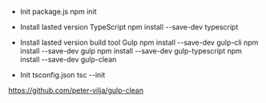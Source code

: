 * Init package.js
npm init

* Install lasted version TypeScript
npm install --save-dev typescript 

* Install lasted version build tool Gulp
npm install --save-dev gulp-cli
npm install --save-dev gulp
npm install --save-dev gulp-typescript
npm install --save-dev gulp-clean

* Init tsconfig.json
tsc --init 


https://github.com/peter-vilja/gulp-clean

